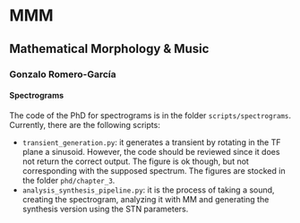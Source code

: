 # MMM
## Mathematical Morphology & Music
### Gonzalo Romero-García
#### Spectrograms
The code of the PhD for spectrograms is in the folder `scripts/spectrograms`. Currently, there are the following scripts:
* `transient_generation.py`: it generates a transient by rotating in the TF plane a sinusoid. However, the code should be reviewed since it does not return the correct output. The figure is ok though, but not corresponding with the supposed spectrum.
The figures are stocked in the folder `phd/chapter_3`.
* `analysis_synthesis_pipeline.py`: it is the process of taking a sound, creating the spectrogram, analyzing it with MM and generating the synthesis version using the STN parameters.
